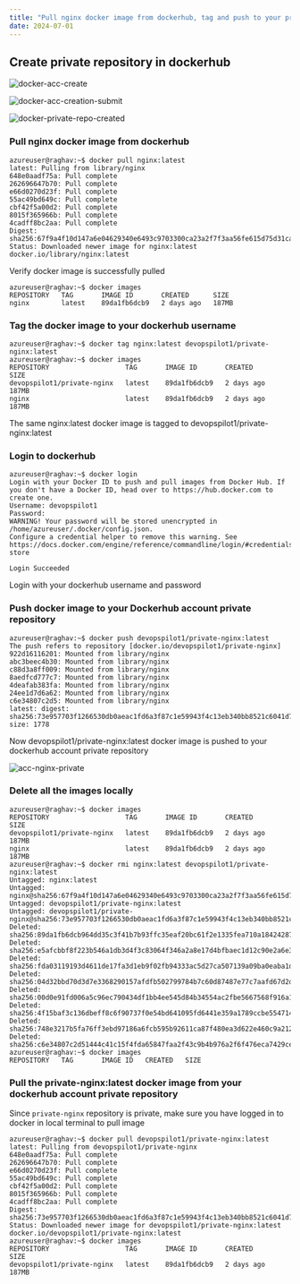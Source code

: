 ```yaml
---
title: "Pull nginx docker image from dockerhub, tag and push to your private repository in dockerhub account"
date: 2024-07-01
---
```


## Create private repository in dockerhub

![docker-acc-create](../images/docker-acc-create.png)

![docker-acc-creation-submit](../images/docker-acc-creation-submit.png)

![docker-private-repo-created](../images/docker-private-repo-created.png)

### Pull nginx docker image from dockerhub

```
azureuser@raghav:~$ docker pull nginx:latest
latest: Pulling from library/nginx
648e0aadf75a: Pull complete 
262696647b70: Pull complete 
e66d0270d23f: Pull complete 
55ac49bd649c: Pull complete 
cbf42f5a00d2: Pull complete 
8015f365966b: Pull complete 
4cadff8bc2aa: Pull complete 
Digest: sha256:67f9a4f10d147a6e04629340e6493c9703300ca23a2f7f3aa56fe615d75d31ca
Status: Downloaded newer image for nginx:latest
docker.io/library/nginx:latest
```

Verify docker image is successfully pulled

```
azureuser@raghav:~$ docker images
REPOSITORY   TAG       IMAGE ID       CREATED      SIZE
nginx        latest    89da1fb6dcb9   2 days ago   187MB
```

### Tag the docker image to your dockerhub username

```
azureuser@raghav:~$ docker tag nginx:latest devopspilot1/private-nginx:latest
azureuser@raghav:~$ docker images
REPOSITORY                   TAG       IMAGE ID       CREATED      SIZE
devopspilot1/private-nginx   latest    89da1fb6dcb9   2 days ago   187MB
nginx                        latest    89da1fb6dcb9   2 days ago   187MB
```

The same nginx:latest docker image is tagged to devopspilot1/private-nginx:latest

### Login to dockerhub

```
azureuser@raghav:~$ docker login
Login with your Docker ID to push and pull images from Docker Hub. If you don't have a Docker ID, head over to https://hub.docker.com to create one.
Username: devopspilot1
Password: 
WARNING! Your password will be stored unencrypted in /home/azureuser/.docker/config.json.
Configure a credential helper to remove this warning. See
https://docs.docker.com/engine/reference/commandline/login/#credentials-store

Login Succeeded
```

Login with your dockerhub username and password

### Push docker image to your Dockerhub account private repository

```
azureuser@raghav:~$ docker push devopspilot1/private-nginx:latest
The push refers to repository [docker.io/devopspilot1/private-nginx]
922d16116201: Mounted from library/nginx 
abc3beec4b30: Mounted from library/nginx 
c88d3a8ff009: Mounted from library/nginx 
8aedfcd777c7: Mounted from library/nginx 
4deafab383fa: Mounted from library/nginx 
24ee1d7d6a62: Mounted from library/nginx 
c6e34807c2d5: Mounted from library/nginx 
latest: digest: sha256:73e957703f1266530db0aeac1fd6a3f87c1e59943f4c13eb340bb8521c6041d7 size: 1778
```

Now devopspilot1/private-nginx:latest docker image is pushed to your dockerhub account private repository

![acc-nginx-private](../images/acc-nginx-private.png)

### Delete all the images locally

```
azureuser@raghav:~$ docker images
REPOSITORY                   TAG       IMAGE ID       CREATED      SIZE
devopspilot1/private-nginx   latest    89da1fb6dcb9   2 days ago   187MB
nginx                        latest    89da1fb6dcb9   2 days ago   187MB
azureuser@raghav:~$ docker rmi nginx:latest devopspilot1/private-nginx:latest
Untagged: nginx:latest
Untagged: nginx@sha256:67f9a4f10d147a6e04629340e6493c9703300ca23a2f7f3aa56fe615d75d31ca
Untagged: devopspilot1/private-nginx:latest
Untagged: devopspilot1/private-nginx@sha256:73e957703f1266530db0aeac1fd6a3f87c1e59943f4c13eb340bb8521c6041d7
Deleted: sha256:89da1fb6dcb964dd35c3f41b7b93ffc35eaf20bc61f2e1335fea710a18424287
Deleted: sha256:e5afcbbf8f223b546a1db3d4f3c83064f346a2a8e17d4bfbaec1d12c90e2a6e3
Deleted: sha256:fda03119193d4611de17fa3d1eb9f02fb94333ac5d27ca507139a09ba0eaba1d
Deleted: sha256:04d32bbd70d3d7e3368290157afdfb502799784b7c60d87487e77c7aafd67d2d
Deleted: sha256:00d0e91fd006a5c96ec790434df1bb4ee545d84b34554ac2fbe5667568f916a1
Deleted: sha256:4f15baf3c136dbeff8c6f90737f0e54bd641095fd6441e359a1789ccbe554714
Deleted: sha256:748e3217b5fa76ff3ebd97186a6fcb595b92611ca87f480ea3d622e460c9a212
Deleted: sha256:c6e34807c2d51444c41c15f4fda65847faa2f43c9b4b976a2f6f476eca7429ce
azureuser@raghav:~$ docker images
REPOSITORY   TAG       IMAGE ID   CREATED   SIZE
```

### Pull the private-nginx:latest docker image from your dockerhub account private repository

Since `private-nginx` repository is private, make sure you have logged in to docker in local terminal to pull image

```
azureuser@raghav:~$ docker pull devopspilot1/private-nginx:latest
latest: Pulling from devopspilot1/private-nginx
648e0aadf75a: Pull complete 
262696647b70: Pull complete 
e66d0270d23f: Pull complete 
55ac49bd649c: Pull complete 
cbf42f5a00d2: Pull complete 
8015f365966b: Pull complete 
4cadff8bc2aa: Pull complete 
Digest: sha256:73e957703f1266530db0aeac1fd6a3f87c1e59943f4c13eb340bb8521c6041d7
Status: Downloaded newer image for devopspilot1/private-nginx:latest
docker.io/devopspilot1/private-nginx:latest
azureuser@raghav:~$ docker images
REPOSITORY                   TAG       IMAGE ID       CREATED      SIZE
devopspilot1/private-nginx   latest    89da1fb6dcb9   2 days ago   187MB
```
